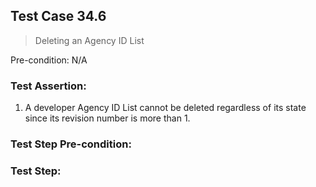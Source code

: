 ## Test Case 34.6

> Deleting an Agency ID List

Pre-condition: N/A



### Test Assertion:

1. A developer Agency ID List cannot be deleted regardless of its state since its revision number is more than 1.

### Test Step Pre-condition:



### Test Step: